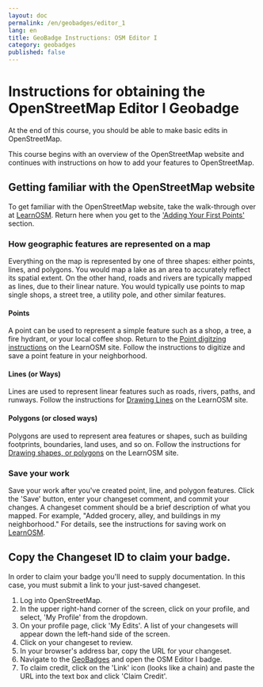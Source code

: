 ```yaml
---
layout: doc
permalink: /en/geobadges/editor_1
lang: en
title: GeoBadge Instructions: OSM Editor I
category: geobadges
published: false
---
```


# Instructions for obtaining the OpenStreetMap Editor I Geobadge

At the end of this course, you should be able to make basic edits in OpenStreetMap.

This course begins with an overview of the OpenStreetMap website and continues with instructions on how to add your features to OpenStreetMap.

## Getting familiar with the OpenStreetMap website

To get familiar with the OpenStreetMap website, take the walk-through over at [LearnOSM](https://github.com/hotosm/learnosm/blob/gh-pages/_posts/en/beginner/0200-12-27-start-osm.md). Return here when you get to the ['Adding Your First Points'](http://learnosm.org/en/beginner/start-osm/#adding-your-first-points) section.

### How geographic features are represented on a map
Everything on the map is represented by one of three shapes: either points, lines, and polygons. You would map a lake as an area to accurately reflect its spatial extent. On the other hand, roads and rivers are typically mapped as lines, due to their linear nature. You would typically use points to map single shops, a street tree, a utility pole, and other similar features.

#### Points
A point can be used to represent a simple feature such as a shop, a tree, a fire hydrant, or your local coffee shop. Return to the [Point digitzing instructions](http://learnosm.org/en/beginner/id-editor/#adding-points) on the LearnOSM site. Follow the instructions to digitize and save a point feature in your neighborhood. 

#### Lines (or Ways)
Lines are used to represent linear features such as roads, rivers, paths, and runways. Follow the instructions for [Drawing Lines](http://learnosm.org/en/beginner/id-editor/#drawing-lines) on the LearnOSM site.

#### Polygons (or closed ways)
Polygons are used to represent area features or shapes, such as building footprints, boundaries, land uses, and so on. Follow the instructions for [Drawing shapes, or polygons](http://learnosm.org/en/beginner/id-editor/#drawing-shapes-polygons) on the LearnOSM site.

### Save your work
Save your work after you've created point, line, and polygon features. Click the 'Save' button, enter your changeset comment, and commit your changes. A changeset comment should be a brief description of what you mapped. For example, "Added grocery, alley, and buildings in my neighborhood." For details, see the instructions for saving work on [LearnOSM](http://learnosm.org/en/beginner/id-editor/#saving-your-changes).

## Copy the Changeset ID to claim your badge.
In order to claim your badge you'll need to supply documentation. In this case, you must submit a link to your just-saved changeset. 

1. Log into OpenStreetMap. 
2. In the upper right-hand corner of the screen, click on your profile, and select, 'My Profile' from the dropdown.
3. On your profile page, click 'My Edits'. A list of your changesets will appear down the left-hand side of the screen.
4. Click on your changeset to review.
5. In your browser's address bar, copy the URL for your changeset.
6. Navigate to the [GeoBadges](http://geobadges.org) and open the OSM Editor I badge.
7. To claim credit, click on the 'Link' icon (looks like a chain) and paste the URL into the text box and click 'Claim Credit'.


